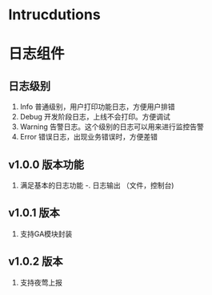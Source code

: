 # Intrucdutions

# 日志组件

## 日志级别

1. Info 
   普通级别，用户打印功能日志，方便用户排错
2. Debug
   开发阶段日志，上线不会打印。方便调试
3. Warning
   告警日志。这个级别的日志可以用来进行监控告警
4. Error
   错误日志，出现业务错误时，方便差错

## v1.0.0 版本功能

1. 满足基本的日志功能
-. 日志输出 （文件，控制台)
## v1.0.1 版本

1. 支持GA模块封装


## v1.0.2 版本

1. 支持夜莺上报
